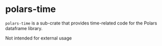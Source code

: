 # polars-time

`polars-time` is a sub-crate that provides time-related code for the Polars dataframe library.

Not intended for external usage
